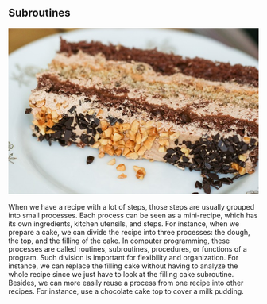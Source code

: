 ## Subroutines 

![](../assets/subrotinas.jpg)

When we have a recipe with a lot of steps, those steps are usually grouped into small processes. Each process can be seen as a mini-recipe, which has its own ingredients, kitchen utensils, and steps. For instance, when we prepare a cake, we can divide the recipe into three processes: the dough, the top, and the filling of the cake. In computer programming, these processes are called routines, subroutines, procedures, or functions of a program. Such division is important for flexibility and organization. For instance, we can replace the filling cake without having to analyze the whole recipe since we just have to look at the filling cake subroutine. Besides, we can more easily reuse a process from one recipe into other recipes. For instance, use a chocolate cake top to cover a milk pudding.
